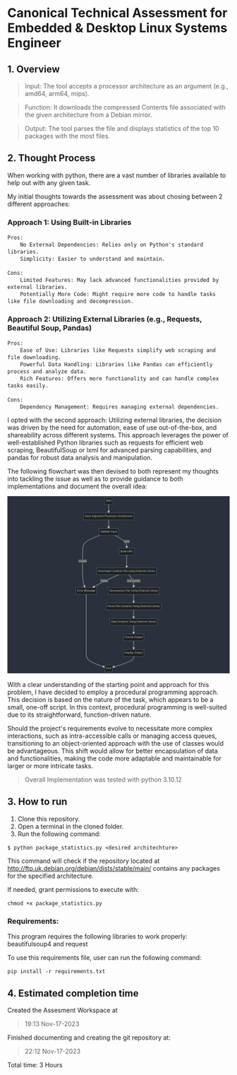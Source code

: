 # Canonical Technical Assessment for Embedded & Desktop Linux Systems Engineer 

## 1. Overview

>Input: The tool accepts a processor architecture as an argument (e.g., amd64, arm64, mips).

>Function: It downloads the compressed Contents file associated with the given architecture from a Debian mirror.

>Output: The tool parses the file and displays statistics of the top 10 packages with the most files.


## 2. Thought Process

When working with python, there are a vast number of libraries available to help out with any given task.

My initial thoughts towards the assessment was about chosing between 2 different approaches:

### Approach 1: Using Built-in Libraries

    Pros:
        No External Dependencies: Relies only on Python's standard libraries.
        Simplicity: Easier to understand and maintain.

    Cons:
        Limited Features: May lack advanced functionalities provided by external libraries.
        Potentially More Code: Might require more code to handle tasks like file downloading and decompression.

### Approach 2: Utilizing External Libraries (e.g., Requests, Beautiful Soup, Pandas)

    Pros:
        Ease of Use: Libraries like Requests simplify web scraping and file downloading.
        Powerful Data Handling: Libraries like Pandas can efficiently process and analyze data.
        Rich Features: Offers more functionality and can handle complex tasks easily.

    Cons:
        Dependency Management: Requires managing external dependencies.

I opted with the second approach: Utilizing external libraries, the decision was driven by the need for automation, ease of use out-of-the-box, and shareability across different systems. This approach leverages the power of well-established Python libraries such as requests for efficient web scraping, BeautifulSoup or lxml for advanced parsing capabilities, and pandas for robust data analysis and manipulation.

The following flowchart was then devised to both represent my thoughts into tackling the issue as well as to provide guidance to both implementations and document the overall idea:

![alt text](program_flow.png "Devised program flow to solve the assessment")

With a clear understanding of the starting point and approach for this problem, I have decided to employ a procedural programming approach. This decision is based on the nature of the task, which appears to be a small, one-off script. In this context, procedural programming is well-suited due to its straightforward, function-driven nature.

Should the project's requirements evolve to necessitate more complex interactions, such as intra-accessible calls or managing access queues, transitioning to an object-oriented approach with the use of classes would be advantageous. This shift would allow for better encapsulation of data and functionalities, making the code more adaptable and maintainable for larger or more intricate tasks.

>Overall Implementation was tested with python 3.10.12

## 3. How to run

1. Clone this repository.
2. Open a terminal in the cloned folder.
3. Run the following command:
```
$ python package_statistics.py <desired architechture>
```

This command will check if the repository located at http://ftp.uk.debian.org/debian/dists/stable/main/ contains any packages for the specified architecture.

If needed, grant permissions to execute with:
```
chmod +x package_statistics.py
```

### Requirements:

This program requires the following libraries to work properly: beautifulsoup4 and request

To use this requirements file, user can run the following command:

```
pip install -r requirements.txt
```

## 4. Estimated completion time
Created the Assesment Workspace at 
>19:13 Nov-17-2023

Finished documenting and creating the git repository at:
>22:12 Nov-17-2023

Total time: 3 Hours